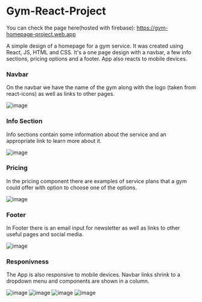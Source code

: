 # Gym-React-Project  

You can check the page here(hosted with firebase): https://gym-homepage-project.web.app

A simple design of a homepage for a gym service. It was created using React, JS, HTML and CSS. It's a one page design with a navbar, a few info sections, pricing options and a footer. App also reacts to mobile devices. 

### Navbar  

On the navbar we have the name of the gym along with the logo (taken from react-icons) as well as links to other pages.  

![image](https://user-images.githubusercontent.com/92587389/170889351-349cee3f-0bc2-410f-a60e-9aa2cbe3b7d2.png)

### Info Section  

Info sections contain some information about the service and an appropriate link to learn more about it.  

![image](https://user-images.githubusercontent.com/92587389/170889390-f2198336-1107-4e6f-9313-2e426438e3b5.png)

### Pricing  

In the pricing component there are examples of service plans that a gym could offer with option to choose one of the options.  

![image](https://user-images.githubusercontent.com/92587389/170890060-02220a0b-b78d-4f3d-9962-496f85f2dcec.png)

### Footer  

In Footer there is an email input for newsletter as well as links to other useful pages and social media.  

![image](https://user-images.githubusercontent.com/92587389/170890103-751e7bcd-19ed-4373-b7b6-556f407af1ff.png)

### Responivness  

The App is also responsive to mobile devices. Navbar links shrink to a dropdown menu and components are shown in a column.  

![image](https://user-images.githubusercontent.com/92587389/170891138-2ddc7f58-cbd4-431a-ba1e-e33f90ca37e1.png)
![image](https://user-images.githubusercontent.com/92587389/170891144-23cf2033-2c93-4540-b046-70430a19556f.png)
![image](https://user-images.githubusercontent.com/92587389/170891149-fa6b8790-b74b-49d3-8574-8201f420de1f.png)
![image](https://user-images.githubusercontent.com/92587389/170891171-6871e732-c906-427d-835e-af34de1a1637.png)
